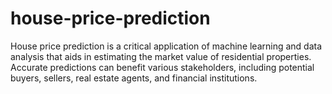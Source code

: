 # house-price-prediction
House price prediction is a critical application of machine learning and data analysis that aids in estimating the market value of residential properties. Accurate predictions can benefit various stakeholders, including potential buyers, sellers, real estate agents, and financial institutions.
